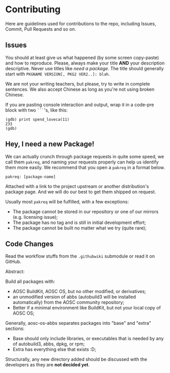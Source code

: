 Contributing
============

Here are guidelines used for contributions to the repo, including Issues, Commit, Pull Requests and so on.

Issues
------

You should at least give us what happened (by some screen copy-paste) and how to reproduce. Please, always
make your title **AND** your description descriptive. Never use titles like *need a package*. The title
should generally start with `PKGNAME VERSION[, PKG2 VER2..]: blah`.

We are not your writing teachers, but please, try to write in complete sentences. We also accept Chinese as
long as you're not using broken Chinese.

If you are pasting console interaction and output, wrap it in a code-pre block with two <code>```</code>'s,
like this:

```
(gdb) print spend_loveca(11)
233
(gdb)
```

Hey, I need a new Package!
--------------------------

We can actually crunch through package requests in quite some speed, we call them `pakreq`, and naming your requests
properly can help us identify them more easily. We recommend that you open a `pakreq` in a format below.

```
pakreq: [package-name]
```

Attached with a link to the project upstream or another distribution's package page. And we will do our best to get
them shipped on request.

Usually most `pakreq` will be fulfilled, with a few exceptions:

- The package cannot be stored in our repository or one of our mirrors (e.g. licensing issue);
- The package has no tag and is still in initial development effort;
- The package cannot be built no matter what we try (quite rare);

Code Changes
------------

Read the workflow stuffs from the `.githubwiki` submodule or read it on GitHub.

Abstract:

Build all packages with:

* AOSC BuildKit, AOSC OS, but no other modified, or derivatives;
* an unmodified version of abbs (autobuild3 will be installed automatically) from the AOSC community repository;
* Better if a minimal environment like BuildKit, but not your local copy of AOSC OS;

Generally, aosc-os-abbs separates packages into "base" and "extra" sections:

* Base should only include libraries, or executables that is needed by any of autobuild3, abbs, dpkg, or rpm;
* Extra has everything else that exists :D;

Structurally, any new directory added should be discussed with the developers as they are **not decided yet**.
